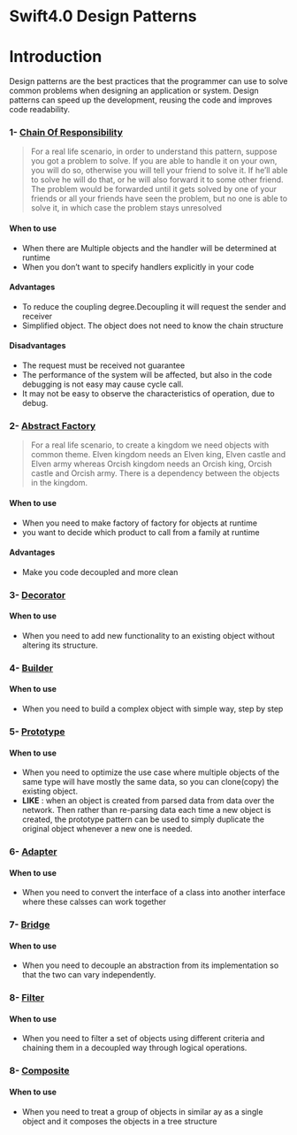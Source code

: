 # Swift4.0 Design Patterns

# Introduction
Design patterns are the best practices that the programmer can use to solve common problems when designing an application or system.
Design patterns can speed up the development, reusing the code and improves code readability.


### 1- [Chain Of Responsibility](https://github.com/deda9/SwiftDesignPatterns/tree/master/ChainOfResponsibility.playground)
>For a real life scenario, in order to understand this pattern, suppose you got a problem to solve. If you are able to handle it on your own, you will do so, otherwise you will tell your friend to solve it. If he’ll able to solve he will do that, or he will also forward it to some other friend. The problem would be forwarded until it gets solved by one of your friends or all your friends have seen the problem, but no one is able to solve it, in which case the problem stays unresolved

#### When to use
- When there are Multiple objects and the handler will be determined at runtime 
- When you don’t want to specify handlers explicitly in your code

#### Advantages
- To reduce the coupling degree.Decoupling it will request the sender and receiver
- Simplified object. The object does not need to know the chain structure

#### Disadvantages
- The request must be received not guarantee
- The performance of the system will be affected, but also in the code debugging is not easy may cause cycle call.
- It may not be easy to observe the characteristics of operation, due to debug.


### 2- [Abstract Factory](https://github.com/deda9/SwiftDesignPatterns/tree/master/AbstractFactory.playground)
>For a real life scenario, to create a kingdom we need objects with common theme. Elven kingdom needs an Elven king, Elven castle and Elven army whereas Orcish kingdom needs an Orcish king, Orcish castle and Orcish army. There is a dependency between the objects in the kingdom.


#### When to use
- When you need to make factory of factory for objects at runtime
- you want to decide which product to call from a family at runtime

#### Advantages
- Make you code decoupled and more clean


### 3- [Decorator](https://github.com/deda9/SwiftDesignPatterns/tree/master/Decorator.playground)

#### When to use
- When you need to add new functionality to an existing object without altering its structure. 


### 4- [Builder](https://github.com/deda9/SwiftDesignPatterns/tree/master/Builder.playground)

#### When to use
- When you need to build a complex object with simple way, step by step


### 5- [Prototype](https://github.com/deda9/SwiftDesignPatterns/tree/master/Prototype.playground)

#### When to use
- When you need to optimize the use case where multiple objects of the same type will have mostly the same data, so you can clone(copy) the existing object.
- **LIKE** : when an object is created from parsed data from data over the network. Then rather than re-parsing data each time a new object is created, the prototype pattern can be used to simply duplicate the original object whenever a new one is needed.



### 6- [Adapter](https://github.com/deda9/SwiftDesignPatterns/tree/master/Adapter.playground)

#### When to use
- When you need to convert the interface of a class into another interface where these calsses can work together


### 7- [Bridge](https://github.com/deda9/SwiftDesignPatterns/tree/master/Bridge.playground)

#### When to use
- When you need to decouple an abstraction from its implementation so that the two can vary independently.


### 8- [Filter](https://github.com/deda9/SwiftDesignPatterns/tree/master/Filter.playground)

#### When to use
- When you need to filter a set of objects using different criteria and chaining them in a decoupled way through logical operations.



### 8- [Composite](https://github.com/deda9/SwiftDesignPatterns/tree/master/Composite.playground)

#### When to use
- When you need to treat a group of objects in similar ay as a single object and it composes the objects in a tree structure

